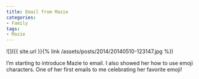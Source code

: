 ```yaml
---
title: Email from Mazie
categories:
- Family
tags:
- Mazie
---
```


![]({{ site.url }}{% link /assets/posts/2014/20140510-123147.jpg %})
  



I’m starting to introduce Mazie to email. I also showed her how to use emoji characters. One of her first emails to me celebrating her favorite emoji!
